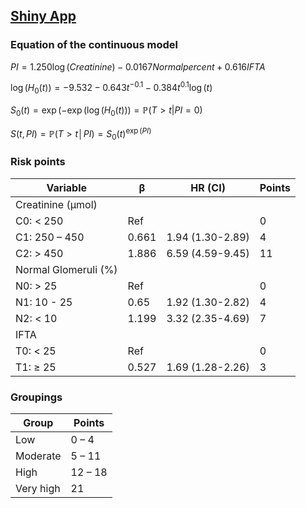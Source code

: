 ## [Shiny App](https://sgbstats.shinyapps.io/rrsapp/)


### Equation of the continuous model

$PI=1.250\log⁡(Creatinine)-0.0167Normalpercent+0.616IFTA$

$\log⁡(H_0(t))=-9.532-0.643t^{-0.1}-0.384t^{0.1}\log(t)$

$S_0(t)=\exp(-\exp(\log⁡(H_0(t)))=\mathbb{P}(T>t|PI=0)$

$S(t,PI)=\mathbb{P}(T>t│PI)=S_0(t)^{\exp(PI)}$

### Risk points

| Variable    | β   | HR (CI)                    | Points |
|-------------|------|------------------------|--------|
| Creatinine (μmol) |      |                       |        |
| C0: < 250   | Ref  |                        | 0      |
| C1: 250 – 450 | 0.661 | 1.94 (1.30-2.89) | 4      |
| C2: > 450   | 1.886 | 6.59 (4.59-9.45) | 11     |
| Normal Glomeruli (%) |      |                       |        |
| N0: > 25    | Ref  |                        | 0      |
| N1: 10 - 25 | 0.65  | 1.92 (1.30-2.82)  | 4      |
| N2: < 10    | 1.199 | 3.32 (2.35-4.69)  | 7      |
| IFTA        |      |                       |        |
| T0: < 25    | Ref  |                        | 0      |
| T1: ≥ 25    | 0.527 | 1.69 (1.28-2.26)  | 3      |

### Groupings

| Group     | Points   |
|-----------|----------|
| Low       | 0 – 4    |
| Moderate  | 5 – 11   |
| High      | 12 – 18  |
| Very high | 21       |
